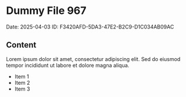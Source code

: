 # Dummy File 967

Date: 2025-04-03
ID: F3420AFD-5DA3-47E2-B2C9-D1C034AB09AC

## Content

Lorem ipsum dolor sit amet, consectetur adipiscing elit.
Sed do eiusmod tempor incididunt ut labore et dolore magna aliqua.

* Item 1
* Item 2
* Item 3

